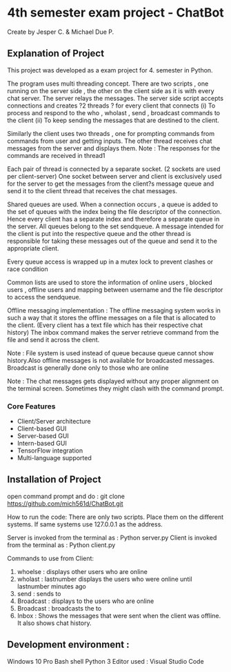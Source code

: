 # 4th semester exam project - ChatBot
Create by Jesper C. & Michael Due P.

## Explanation of Project
This project was developed as a exam project for 4. semester in Python.

The program uses multi threading concept. There are two scripts , one running on the server side , the other on the client side as it is with every chat server. The server relays the messages. The server side script accepts connections and creates ?2 threads ? for every client that connects 
(i) To process and respond to the who , wholast , send , broadcast commands to the client
(ii) To keep sending the messages that are destined to the client.


Similarly the client uses two threads , one for prompting commands from commands  from user and getting inputs. The other thread  receives chat messages from the server and displays them.  Note : The responses for the commands are received in thread1 

Each pair of thread is connected by a separate socket. (2 sockets are used per client-server) 
One socket between server and client is exclusively used for the server to get the messages from the client?s message queue and send it to the client thread that receives the chat messages.

Shared queues are used. When a connection occurs , a queue is added to the set of queues with the index being the file descriptor of the connection. Hence every client has a separate index and therefore a separate queue in the server. All queues belong to the set sendqueue. 
A message intended for the client is put into the respective queue and the other thread is responsible for taking these messages out of the queue and send it to the appropriate client.

Every queue access is wrapped up in a mutex lock to prevent clashes or race condition

Common lists are used to store the information of online users , blocked users , offline users and mapping between username and the file descriptor to access the sendqueue.

Offline messaging implementation : The offline messaging system works in such a way that it stores the offline messages on a file that is allocated to the client. (Every client has a text file which has their respective chat history)  The inbox command makes the server retrieve command from the file and send it across the client.

Note : File system is used instead of queue because queue cannot show history.Also offline messages is not available for broadcasted messages. Broadcast is generally done only to those who are online 

Note : The chat messages gets displayed without any proper alignment on the terminal screen. Sometimes they might clash with the command prompt. 


### Core Features
- Client/Server architecture
- Client-based GUI
- Server-based GUI
- Intern-based GUI
- TensorFlow integration
- Multi-language supported

## Installation of Project
open command prompt and do : git clone https://github.com/mich561d/ChatBot.git

How to run the code:
There are only two scripts. Place them on the different systems. If same systems use 127.0.0.1 as the address. 

Server is invoked from the terminal as : Python server.py <port number>
Client is invoked from the terminal as : Python client.py <TCP ip address of the server> <port number>

Commands to use from Client:
1. whoelse : displays other users who are online
2. wholast : lastnumber displays the users who were online until lastnumber minutes ago
3. send <user> <message> : sends <message> to <user>
4. Broadcast <message> : displays <message> to the users who are online
5. Broadcast <user> <list of users> <message> :  broadcasts the <message> to <list of users>
6. Inbox : Shows the messages that were sent when the client was offline. It also shows chat history.

## Development environment :
Windows 10 Pro
Bash shell
Python 3
Editor used : Visual Studio Code